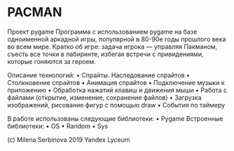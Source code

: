 # PACMAN
Проект pygame
Программа с использованием pygame на базе одноименной аркадной игры, популярной в 80-90е годы прошлого века во всем мире. 
Кратко об игре: задача игрока — управляя Пакманом, съесть все точки в лабиринте, избегая встречи с привидениями, которые 
гоняются за героем.

Описание технологий:
  •	Спрайты. Наследование спрайтов
  • Столкновение спрайтов
  •	Анимация спрайтов
  •	Подключение музыки к приложению 
  •	Обработка нажатий клавиш и движения мыши 
  •	Работа с файлами (открытие, изменение, сохранение файлов)
  •	Загрузка изображений, рисование фигур с помощью draw
  •	События по таймеру

В работе использованы следующие библиотеки:
•	Pygame
Встроенные библиотеки:
•	OS
•	Random
•	Sys


(c) Milena Serbinova 2019 Yandex Lyceum
